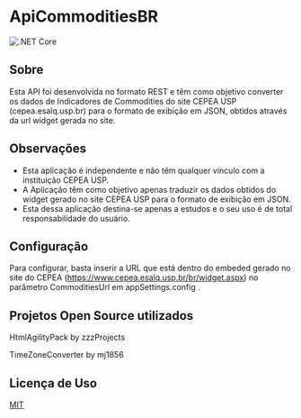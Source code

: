 # ApiCommoditiesBR
![.NET Core](https://github.com/caiomarruda/ApiCommoditiesBr/workflows/.NET%20Core/badge.svg)

## Sobre
Esta API foi desenvolvida no formato REST e têm como objetivo converter os dados de Indicadores de Commodities do site CEPEA USP (cepea.esalq.usp.br) para o formato de exibição em JSON, obtidos através da url widget gerada no site.

## Observações
+ Esta aplicação é independente e não têm qualquer vínculo com a instituição CEPEA USP.
+ A Aplicação têm como objetivo apenas traduzir os dados obtidos do widget gerado no site CEPEA USP para o formato de exibição em JSON.
+ Esta dessa aplicação destina-se apenas a estudos e o seu uso é de total responsabilidade do usuário.


## Configuração
Para configurar, basta inserir a URL que está dentro do embeded gerado no site do CEPEA (https://www.cepea.esalq.usp.br/br/widget.aspx) no parâmetro CommoditiesUrl em appSettings.config .

## Projetos Open Source utilizados
HtmlAgilityPack by zzzProjects

TimeZoneConverter by mj1856

## Licença de Uso
[MIT](https://choosealicense.com/licenses/mit/)